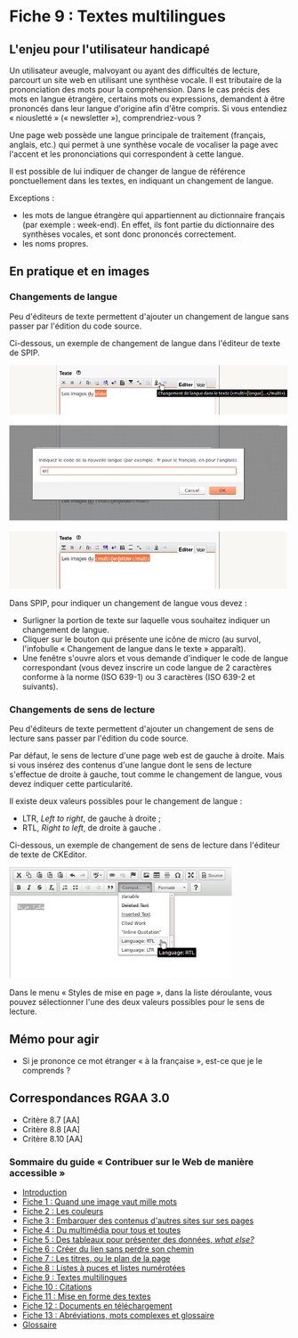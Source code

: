 # Fiche 9&nbsp;: Textes multilingues

## L'enjeu pour l'utilisateur handicapé

Un utilisateur aveugle, malvoyant ou ayant des difficultés de lecture, parcourt un site web en utilisant une synthèse vocale. Il est tributaire de la prononciation des mots pour la compréhension. Dans le cas précis des mots en langue étrangère, certains mots ou expressions, demandent à être prononcés dans leur langue d'origine afin d'être compris. Si vous entendiez « niousletté » (« <span lang="en">newsletter</span> »), comprendriez-vous&nbsp;?

Une page web possède une langue principale de traitement (français, anglais, etc.) qui permet à une synthèse vocale de vocaliser la page avec l'accent et les prononciations qui correspondent à cette langue.

Il est possible de lui indiquer de changer de langue de référence ponctuellement dans les textes, en indiquant un changement de langue.

Exceptions&nbsp;: 

- les mots de langue étrangère qui appartiennent au dictionnaire français (par exemple&nbsp;: week-end). En effet, ils font partie du dictionnaire des synthèses vocales, et sont donc prononcés correctement. 
- les noms propres. 

## En pratique et en images

### Changements de langue

Peu d'éditeurs de texte permettent d'ajouter un changement de langue sans passer par l'édition du code source.

Ci-dessous, un exemple de changement de langue dans l'éditeur de texte de SPIP.

<img src="img/langues/langue-spip.png" alt="" />

Dans SPIP, pour indiquer un changement de langue vous devez&nbsp;: 

- Surligner la portion de texte sur laquelle vous souhaitez indiquer un changement de langue.
- Cliquer sur le bouton qui présente une icône de micro (au survol, l'infobulle « Changement de langue dans le texte » apparaît).
- Une fenêtre s'ouvre alors et vous demande d'indiquer le code de langue correspondant (vous devez inscrire un code langue de 2 caractères conforme à la norme (ISO 639-1) ou 3 caractères (ISO 639-2 et suivants).

### Changements de sens de lecture

Peu d'éditeurs de texte permettent d'ajouter un changement de sens de lecture sans passer par l'édition du code source. 

Par défaut, le sens de lecture d'une page web est de gauche à droite. Mais si vous insérez des contenus d'une langue dont le sens de lecture s'effectue de droite à gauche, tout comme le changement de langue, vous devez indiquer cette particularité.

Il existe deux valeurs possibles pour le changement de langue&nbsp;:

- LTR, <i lang="en">Left to right</i>, de gauche à droite&nbsp;;
- RTL, <i lang="en">Right to left</i>, de droite à gauche&nbsp;.

Ci-dessous, un exemple de changement de sens de lecture dans l'éditeur de texte de CKEditor.

<img src="img/langues/sens-lecture.png" alt="" />

Dans le menu «&nbsp;Styles de mise en page&nbsp;», dans la liste déroulante, vous pouvez sélectionner l'une des deux valeurs possibles pour le sens de lecture.

## Mémo pour agir

- Si je prononce ce mot étranger «&nbsp;à la française&nbsp;», est-ce que je le comprends&nbsp;?

## Correspondances RGAA 3.0

- Critère 8.7 [AA]
- Critère 8.8 [AA]
- Critère 8.10 [AA]

### Sommaire du guide «&nbsp;Contribuer sur le Web de manière accessible&nbsp;»

* [Introduction](0-intro.md)
* [Fiche 1&nbsp;: Quand une image vaut mille mots](images.md)
* [Fiche 2&nbsp;: Les couleurs](couleurs.md)
* [Fiche 3&nbsp;: Embarquer des contenus d'autres sites sur ses pages](cadres.md)
* [Fiche 4&nbsp;: Du multimédia pour tous et toutes](multimedia.md)
* [Fiche 5&nbsp;: Des tableaux pour présenter des données, <i lang="en">what else?</i>](tableaux.md)
* [Fiche 6&nbsp;: Créer du lien sans perdre son chemin](liens.md)
* [Fiche 7&nbsp;: Les titres, ou le plan de la page](titres.md)
* [Fiche 8&nbsp;: Listes à puces et listes numérotées](listes.md)
* [Fiche 9&nbsp;: Textes multilingues](langue.md)
* [Fiche 10&nbsp;: Citations](citations.md)
* [Fiche 11&nbsp;: Mise en forme des textes](mise-en-forme.md)
* [Fiche 12&nbsp;: Documents en téléchargement](docs_telechargement.md)
* [Fiche 13&nbsp;: Abréviations, mots complexes et glossaire](definition.md)
* [Glossaire](glossaire.md)
